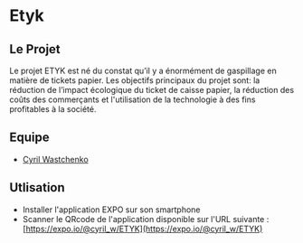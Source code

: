 # Etyk

## Le Projet

Le projet ETYK est né du constat qu’il y a énormément de gaspillage en matière de tickets papier. 
Les objectifs principaux du projet sont: la réduction de l’impact écologique du ticket de caisse papier, la réduction des coûts des commerçants et l'utilisation de la technologie à des fins profitables à la société.

## Equipe

- [Cyril Wastchenko](https://github.com/Cyril-Etyk)

## Utlisation

- Installer l'application EXPO sur son smartphone
- Scanner le QRcode de l'application disponible sur l'URL suivante : [https://expo.io/@cyril_w/ETYK](https://expo.io/@cyril_w/ETYK)
